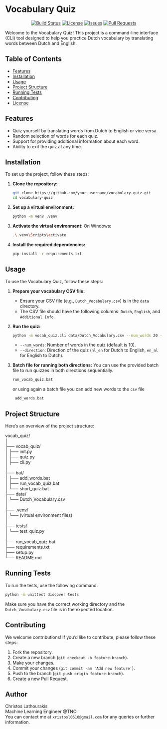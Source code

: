 # Vocabulary Quiz

<div align="center" markdown="1">

[![Build Status](https://img.shields.io/badge/build-passing-brightgreen)](https://github.com/xristosl0610/vocabulary-quiz/actions)
[![License](https://img.shields.io/badge/license-MIT-blue)](./LICENSE)
[![Issues](https://img.shields.io/github/issues/xristosl0610/vocabulary-quiz)](https://github.com/xristosl0610/vocabulary-quiz/issues)
[![Pull Requests](https://img.shields.io/github/issues-pr/xristosl0610/vocabulary-quiz)](https://github.com/xristosl0610/vocabulary-quiz/pulls)



</div>

Welcome to the Vocabulary Quiz! This project is a command-line interface (CLI) tool designed to help you practice Dutch vocabulary by translating words between Dutch and English.

## Table of Contents
- [Features](#features)
- [Installation](#installation)
- [Usage](#usage)
- [Project Structure](#project-structure)
- [Running Tests](#running-tests)
- [Contributing](#contributing)
- [License](#license)

## Features
- Quiz yourself by translating words from Dutch to English or vice versa.
- Random selection of words for each quiz.
- Support for providing additional information about each word.
- Ability to exit the quiz at any time.

## Installation
To set up the project, follow these steps:

1. **Clone the repository:**
    ```bash
    git clone https://github.com/your-username/vocabulary-quiz.git
    cd vocabulary-quiz
    ```

2. **Set up a virtual environment:**
    ```bash
    python -m venv .venv
    ```

3. **Activate the virtual environment:**
   On Windows:
    ```bash
    .\.venv\Scripts\activate
    ```

4. **Install the required dependencies:**
    ```bash
    pip install -r requirements.txt
    ```

## Usage
To use the Vocabulary Quiz, follow these steps:

1. **Prepare your vocabulary CSV file:**
    - Ensure your CSV file (e.g., `Dutch_Vocabulary.csv`) is in the `data` directory.
    - The CSV file should have the following columns: `Dutch`, `English`, and `Additional Info`.

2. **Run the quiz:**
    ```bash
    python -m vocab_quiz.cli data/Dutch_Vocabulary.csv --num_words 20 --direction nl_en
    ```

    - `--num_words`: Number of words in the quiz (default is 10).
    - `--direction`: Direction of the quiz (`nl_en` for Dutch to English, `en_nl` for English to Dutch).

3. **Batch file for running both directions:**
    You can use the provided batch file to run quizzes in both directions sequentially.
    ```bash
    run_vocab_quiz.bat
    ```
   or using again a batch file you can add new words to the `csv` file
   ```bash
    add_words.bat
    ```

## Project Structure
Here’s an overview of the project structure:

vocab_quiz/<br>
│<br>
├── vocab_quiz/<br>
│ ├── init.py<br>
│ ├── quiz.py<br>
│ ├── cli.py<br>
│<br>
├── bat/<br>
│ ├── add_words.bat<br>
│ ├── run_vocab_quiz.bat<br>
│ └── short_quiz.bat<br>
├── data/<br>
│ └── Dutch_Vocabulary.csv<br>
│<br>
├── .venv/<br>
│ └── (virtual environment files)<br>
│<br>
├── tests/<br>
│ └── test_quiz.py<br>
│<br>
├── run_vocab_quiz.bat<br>
├── requirements.txt<br>
├── setup.py<br>
└── README.md

## Running Tests
To run the tests, use the following command:

```bash
python -m unittest discover tests
```

Make sure you have the correct working directory and the `Dutch_Vocabulary.csv` file is in the expected location.

## Contributing
We welcome contributions! If you’d like to contribute, please follow these steps:

1. Fork the repository.
2. Create a new branch (`git checkout -b feature-branch`).
3. Make your changes.
4. Commit your changes (`git commit -am 'Add new feature'`).
5. Push to the branch (`git push origin feature-branch`).
6. Create a new Pull Request.

## Author
Christos Lathourakis <br>
Machine Learning Engineer @TNO <br>
You can contact me at `xristosl0610@gmail.com` for any queries or further information.